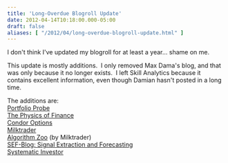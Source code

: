 ```yaml
---
title: 'Long-Overdue Blogroll Update'
date: 2012-04-14T10:18:00.000-05:00
draft: false
aliases: [ "/2012/04/long-overdue-blogroll-update.html" ]
---
```


I don't think I've updated my blogroll for at least a year... shame on me.  
  
This update is mostly additions.  I only removed Max Dama's blog, and that was only because it no longer exists.  I left Skill Analytics because it contains excellent information, even though Damian hasn't posted in a long time.  
  
The additions are:  
[Portfolio Probe](http://www.portfolioprobe.com/blog/)  
[The Physics of Finance](http://physicsoffinance.blogspot.com/)  
[Condor Options](http://seekingalpha.com/author/condor-options/articles)  
[Milktrader](http://www.milktrader.net/)  
[Algorithm Zoo](http://algorithmzoo.com/) (by Milktrader)[  
SEF-Blog: Signal Extraction and Forecasting](http://blog.zhaw.ch/idp/sefblog/)  
[Systematic Investor](http://systematicinvestor.wordpress.com/)